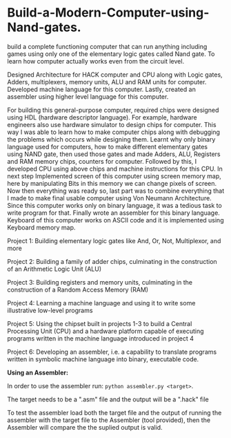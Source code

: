 # Build-a-Modern-Computer-using-Nand-gates.
build a complete functioning computer that can run anything including games using only one of the elementary logic gates called Nand gate. To learn how computer actually works even from the circuit level.

Designed Architecture for HACK computer and CPU along with Logic gates, Adders, multiplexers, memory units, ALU and RAM units for computer. Developed machine language for this computer. Lastly, created an assembler using higher level language for this computer.

For building this general-purpose computer, required chips were designed using HDL (hardware descriptor language). For example, hardware engineers also use hardware simulator to design chips for computer. This way I was able to learn how to make computer chips along with debugging the problems which occurs while designing them. Learnt why only binary language used for computers, how to make different elementary gates using NAND gate, then used those gates and made Adders, ALU, Registers and RAM memory chips, counters for computer. Followed by this, I developed CPU using above chips and machine instructions for this CPU. In next step Implemented screen of this computer using screen memory map, here by manipulating Bits in this memory we can change pixels of screen. Now then everything was ready so, last part was to combine everything that I made to make final usable computer using Von Neumann Architecture. Since this computer works only on binary language, it was a tedious task to write program for that. Finally wrote an assembler for this binary language. Keyboard of this computer works on ASCII code and it is implemented using Keyboard memory map.

Project 1: Building elementary logic gates like And, Or, Not, Multiplexor, and more

Project 2: Building a family of adder chips, culminating in the construction of an Arithmetic Logic Unit (ALU)

Project 3: Building registers and memory units, culminating in the construction of a Random Access Memory (RAM)

Project 4: Learning a machine language and using it to write some illustrative low-level programs

Project 5: Using the chipset built in projects 1-3 to build a Central Processing Unit (CPU) and a hardware platform capable of executing programs written in the machine language introduced in project 4

Project 6: Developing an assembler, i.e. a capability to translate programs written in symbolic machine language into binary, executable code.

**Using an Assembler:**

In order to use the assembler run:
`python assembler.py <target>`.

The target needs to be a ".asm" file and the output will be a ".hack" file

To test the assembler load both the target file and the output of running the
assembler with the target file to the Assembler (tool provided), then the
Assembler will compare the the suplied output is valid.

